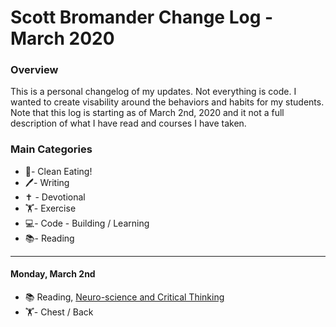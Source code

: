 # Scott Bromander Change Log - March 2020

### Overview
This is a personal changelog of my updates. Not everything is code. I wanted to create visability around the behaviors and habits for my students. Note that this log is starting as of March 2nd, 2020 and it not a full description of what I have read and courses I have taken. 

### Main Categories
- 🍎- Clean Eating!
- 🖊- Writing
- ✝️ - Devotional
- 🏋️‍- Exercise
- 💻- Code - Building / Learning
- 📚- Reading

---


#### Monday, March 2nd
- 📚 Reading, [Neuro-science and Critical Thinking](https://www.amazon.com/Neuroscience-Critical-Thinking-Understand-Expectations/dp/B07SHW8JW9/ref=sr_1_1?crid=1Z2LDNZJHPGCD&keywords=neuroscience+and+critical+thinking&qid=1583176784&sprefix=neuroscience+and+critica%2Caps%2C162&sr=8-1)
- 🏋️‍- Chest / Back
